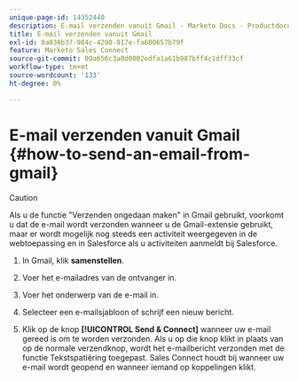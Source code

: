 ```yaml
---
unique-page-id: 14352440
description: E-mail verzenden vanuit Gmail - Marketo Docs - Productdocumentatie
title: E-mail verzenden vanuit Gmail
exl-id: 8a036b37-984c-4298-917e-fa680657b79f
feature: Marketo Sales Connect
source-git-commit: 09a656c3a0d0002edfa1a61b987bff4c1dff33cf
workflow-type: tm+mt
source-wordcount: '133'
ht-degree: 0%

---
```


# E-mail verzenden vanuit Gmail {#how-to-send-an-email-from-gmail}

>[!CAUTION]
>
>Als u de functie &quot;Verzenden ongedaan maken&quot; in Gmail gebruikt, voorkomt u dat de e-mail wordt verzonden wanneer u de Gmail-extensie gebruikt, maar er wordt mogelijk nog steeds een activiteit weergegeven in de webtoepassing en in Salesforce als u activiteiten aanmeldt bij Salesforce.

1. In Gmail, klik **samenstellen**.

1. Voer het e-mailadres van de ontvanger in.

1. Voer het onderwerp van de e-mail in.

1. Selecteer een e-mailsjabloon of schrijf een nieuw bericht.

1. Klik op de knop **[!UICONTROL Send & Connect]** wanneer uw e-mail gereed is om te worden verzonden. Als u op die knop klikt in plaats van op de normale verzendknop, wordt het e-mailbericht verzonden met de functie Tekstspatiëring toegepast. Sales Connect houdt bij wanneer uw e-mail wordt geopend en wanneer iemand op koppelingen klikt.
